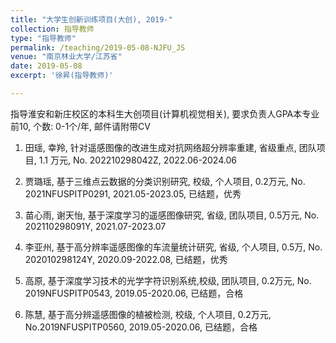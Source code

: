 ```yaml
---
title: "大学生创新训练项目(大创), 2019-"
collection: 指导教师
type: "指导教师"
permalink: /teaching/2019-05-08-NJFU_JS
venue: "南京林业大学/江苏省"
date: 2019-05-08
excerpt: '徐昇(指导教师)'

---
```

指导淮安和新庄校区的本科生大创项目(计算机视觉相关), 要求负责人GPA本专业前10, 个数: 0-1个/年, 邮件请附带CV

1. 田瑶, 幸羚, 针对遥感图像的改进生成对抗网络超分辨率重建, 省级重点, 团队项目, 1.1 万元, No. 202210298042Z, 2022.06-2024.06

1. 贾璐瑶, 基于三维点云数据的分类识别研究, 校级, 个人项目, 0.2万元, No. 2021NFUSPITP0291, 2021.05-2023.05, 已结题，优秀

1. 苗心雨, 谢天怡, 基于深度学习的遥感图像研究, 省级, 团队项目, 0.5万元, No. 202110298091Y, 2021.07-2023.07

1. 李亚州, 基于高分辨率遥感图像的车流量统计研究, 省级, 个人项目, 0.5万, No. 202010298124Y, 2020.09-2022.08, 已结题，优秀
 
1. 高原, 基于深度学习技术的光学字符识别系统,校级, 团队项目, 0.2万元, No. 2019NFUSPITP0543, 2019.05-2020.06, 已结题，合格

1. 陈慧, 基于高分辨遥感图像的植被检测, 校级, 个人项目, 0.2万元, No.2019NFUSPITP0560, 2019.05-2020.06, 已结题，合格








